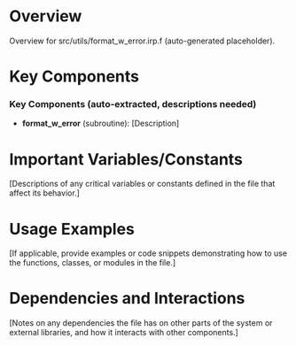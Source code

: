 # Overview

Overview for src/utils/format_w_error.irp.f (auto-generated placeholder).

# Key Components

### Key Components (auto-extracted, descriptions needed)
- **format_w_error** (subroutine): [Description]

# Important Variables/Constants

[Descriptions of any critical variables or constants defined in the file that affect its behavior.]

# Usage Examples

[If applicable, provide examples or code snippets demonstrating how to use the functions, classes, or modules in the file.]

# Dependencies and Interactions

[Notes on any dependencies the file has on other parts of the system or external libraries, and how it interacts with other components.]
